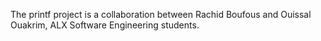 The printf project is a collaboration between Rachid Boufous and Ouissal Ouakrim, ALX Software Engineering students.
